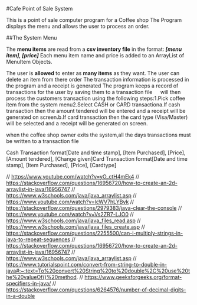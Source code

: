 #Cafe Point of Sale System

This is a point of sale computer program for a Coffee shop
The Program displays the menu and allows the user to process an order.

##The System Menu

The **menu items** are read from a **csv inventory file** in the format: ***[menu item], [price]***
Each menu item name and price is added to an ArrayList of MenuItem Objects.


The user is **allowed** to enter as **many items** as they want.
The user can delete an item from there order
The transaction information is processed in the program and a receipt is generated
The program keeps a record of transactions for the user by saving them to a transaction file
 
will then process the customers transaction using the following steps:1.Pick coffee item from the system menu2.Select CASH or CARD transactiona.If cash transaction then the amount tendered will be entered and a receipt will be generated on screen.b.If card transaction then the card type (Visa/Master) will be selected and a receipt will be generated on screen.

 when the coffee shop owner exits the system,all the days transactions must be written to a transaction file

 Cash Transaction format[Date and time stamp], [Item Purchased], [Price], [Amount tendered], [Change given]Card Transaction format[Date and time stamp], [Item Purchased], [Price], [Cardtype]



 // https://www.youtube.com/watch?v=yO_ctH4mEk4 
// https://stackoverflow.com/questions/16956720/how-to-create-an-2d-arraylist-in-java/16956747 
// https://www.w3schools.com/java/java_arraylist.asp 
// https://www.youtube.com/watch?v=lcWV7hLYByk 
// https://stackoverflow.com/questions/2979383/java-clear-the-console 
// https://www.youtube.com/watch?v=Vs2ZR7-LJO0 
// https://www.w3schools.com/java/java_files_read.asp 
// https://www.w3schools.com/java/java_files_create.asp 
// https://stackoverflow.com/questions/2255500/can-i-multiply-strings-in-java-to-repeat-sequences 
// https://stackoverflow.com/questions/16956720/how-to-create-an-2d-arraylist-in-java/16956747 
// https://www.w3schools.com/java/java_arraylist.asp 
// https://www.tutorialspoint.com/convert-from-string-to-double-in-java#:~:text=To%20convert%20String%20to%20double%2C%20use%20the%20valueOf()%20method. 
// https://www.geeksforgeeks.org/format-specifiers-in-java/ 
// https://stackoverflow.com/questions/6264576/number-of-decimal-digits-in-a-double 
